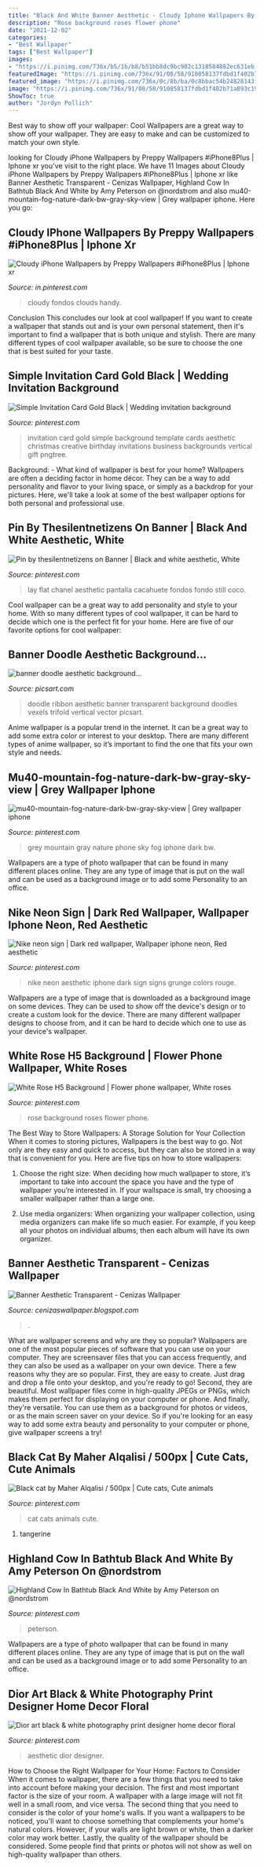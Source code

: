 ```yaml
---
title: "Black And White Banner Aesthetic - Cloudy Iphone Wallpapers By Preppy Wallpapers #iphone8plus"
description: "Rose background roses flower phone"
date: "2021-12-02"
categories:
- "Best Wallpaper"
tags: ["Best Wallpaper"]
images:
- "https://i.pinimg.com/736x/b5/1b/b8/b51bb8dc9bc982c1318584882ec631eb.jpg"
featuredImage: "https://i.pinimg.com/736x/91/08/58/910858137fdbd1f402b71a893c190f50--nike-neon-neon-nikes.jpg"
featured_image: "https://i.pinimg.com/736x/0c/8b/ba/0c8bbac54b24828143fb7a609f7f3228--banner-wallpaper.jpg"
image: "https://i.pinimg.com/736x/91/08/58/910858137fdbd1f402b71a893c190f50--nike-neon-neon-nikes.jpg"
ShowToc: true
author: "Jordyn Pollich"
---
```



Best way to show off your wallpaper:
Cool Wallpapers are a great way to show off your wallpaper. They are easy to make and can be customized to match your own style.

	

		
looking for Cloudy iPhone Wallpapers by Preppy Wallpapers #iPhone8Plus | Iphone xr you've visit to the right place. We have 11 Images about Cloudy iPhone Wallpapers by Preppy Wallpapers #iPhone8Plus | Iphone xr like Banner Aesthetic Transparent - Cenizas Wallpaper, Highland Cow In Bathtub Black And White by Amy Peterson on @nordstrom and also mu40-mountain-fog-nature-dark-bw-gray-sky-view | Grey wallpaper iphone. Here you go:
		
    
## Cloudy IPhone Wallpapers By Preppy Wallpapers #iPhone8Plus | Iphone Xr

<img loading=lazy src="https://i.pinimg.com/736x/b5/1b/b8/b51bb8dc9bc982c1318584882ec631eb.jpg" onerror="this.onerror=null;this.src='https://tse4.mm.bing.net/th?id=OIP.SDjR2Fe90Uy0FwigdN73hQHaNK&amp;pid=15.1';" alt="Cloudy iPhone Wallpapers by Preppy Wallpapers #iPhone8Plus | Iphone xr">

_Source: in.pinterest.com_

>cloudy fondos clouds handy. 

	

Conclusion
This concludes our look at cool wallpaper! If you want to create a wallpaper that stands out and is your own personal statement, then it's important to find a wallpaper that is both unique and stylish. There are many different types of cool wallpaper available, so be sure to choose the one that is best suited for your taste.

    
## Simple Invitation Card Gold Black | Wedding Invitation Background

<img loading=lazy src="https://i.pinimg.com/736x/85/99/05/8599050a803931c6cf69963b0708ad83.jpg" onerror="this.onerror=null;this.src='https://tse1.mm.bing.net/th?id=OIP.GBUmB4X-WXMY3Hifb0wY0wHaLH&amp;pid=15.1';" alt="Simple Invitation Card Gold Black | Wedding invitation background">

_Source: pinterest.com_

>invitation card gold simple background template cards aesthetic christmas creative birthday invitations business backgrounds vertical gift pngtree. 

	

Background: - What kind of wallpaper is best for your home?
Wallpapers are often a deciding factor in home décor. They can be a way to add personality and flavor to your living space, or simply as a backdrop for your pictures. Here, we'll take a look at some of the best wallpaper options for both personal and professional use.

    
## Pin By Thesilentnetizens On Banner | Black And White Aesthetic, White

<img loading=lazy src="https://i.pinimg.com/736x/0c/8b/ba/0c8bbac54b24828143fb7a609f7f3228--banner-wallpaper.jpg" onerror="this.onerror=null;this.src='https://tse4.mm.bing.net/th?id=OIP.c7rK-M25u0-XNW5y70UZzgHaLH&amp;pid=15.1';" alt="Pin by thesilentnetizens on Banner | Black and white aesthetic, White">

_Source: pinterest.com_

>lay flat chanel aesthetic pantalla cacahuete fondos fondo still coco. 

	

Cool wallpaper can be a great way to add personality and style to your home. With so many different types of cool wallpaper, it can be hard to decide which one is the perfect fit for your home. Here are five of our favorite options for cool wallpaper: 

    
## Banner Doodle Aesthetic Background...

<img loading=lazy src="http://cdn140.picsart.com/258998169045212.png" onerror="this.onerror=null;this.src='https://tse2.mm.bing.net/th?id=OIP.DSHhdHVAhPCM3q_B0XEd9QHaHa&amp;pid=15.1';" alt="banner doodle aesthetic background...">

_Source: picsart.com_

>doodle ribbon aesthetic banner transparent background doodles vexels trifold vertical vector picsart. 

	

Anime wallpaper is a popular trend in the internet. It can be a great way to add some extra color or interest to your desktop. There are many different types of anime wallpaper, so it’s important to find the one that fits your own style and needs.

    
## Mu40-mountain-fog-nature-dark-bw-gray-sky-view | Grey Wallpaper Iphone

<img loading=lazy src="https://i.pinimg.com/736x/9b/fe/a5/9bfea5f1bdb576f37c08fdc139589dc2.jpg" onerror="this.onerror=null;this.src='https://tse3.mm.bing.net/th?id=OIP.fRx7920-qtX8XuIWq8bVWgHaNL&amp;pid=15.1';" alt="mu40-mountain-fog-nature-dark-bw-gray-sky-view | Grey wallpaper iphone">

_Source: pinterest.com_

>grey mountain gray nature phone sky fog iphone dark bw. 

	



Wallpapers are a type of photo wallpaper that can be found in many different places online. They are any type of image that is put on the wall and can be used as a background image or to add some Personality to an office.

    
## Nike Neon Sign | Dark Red Wallpaper, Wallpaper Iphone Neon, Red Aesthetic

<img loading=lazy src="https://i.pinimg.com/736x/91/08/58/910858137fdbd1f402b71a893c190f50--nike-neon-neon-nikes.jpg" onerror="this.onerror=null;this.src='https://tse3.mm.bing.net/th?id=OIP.Pl79SbyO7wCnDulYwbY7OgDhEs&amp;pid=15.1';" alt="Nike neon sign | Dark red wallpaper, Wallpaper iphone neon, Red aesthetic">

_Source: pinterest.com_

>nike neon aesthetic iphone dark sign signs grunge colors rouge. 

	

Wallpapers are a type of image that is downloaded as a background image on some devices. They can be used to show off the device's design or to create a custom look for the device. There are many different wallpaper designs to choose from, and it can be hard to decide which one to use as your device's wallpaper.

    
## White Rose H5 Background | Flower Phone Wallpaper, White Roses

<img loading=lazy src="https://i.pinimg.com/736x/74/1b/67/741b67c58836909b7f0ba23c961a6f65.jpg" onerror="this.onerror=null;this.src='https://tse3.mm.bing.net/th?id=OIP.8Gq2X_3keBOgVqM4vtWlewHaNK&amp;pid=15.1';" alt="White Rose H5 Background | Flower phone wallpaper, White roses">

_Source: pinterest.com_

>rose background roses flower phone. 

	

The Best Way to Store Wallpapers: A Storage Solution for Your Collection
When it comes to storing pictures, Wallpapers is the best way to go. Not only are they easy and quick to access, but they can also be stored in a way that is convenient for you. Here are five tips on how to store wallpapers:
1) Choose the right size: When deciding how much wallpaper to store, it’s important to take into account the space you have and the type of wallpaper you’re interested in. If your wallspace is small, try choosing a smaller wallpaper rather than a large one.

2) Use media organizers: When organizing your wallpaper collection, using media organizers can make life so much easier. For example, if you keep all your photos on individual albums, then each album will have its own organizer.

    
## Banner Aesthetic Transparent - Cenizas Wallpaper

<img loading=lazy src="https://p.kindpng.com/picc/s/29-296616_banner-black-and-white-library-banners-drawing-aesthetic.png" onerror="this.onerror=null;this.src='https://tse1.mm.bing.net/th?id=OIP.N7959ZxVqhgqarNZ70ApPAAAAA&amp;pid=15.1';" alt="Banner Aesthetic Transparent - Cenizas Wallpaper">

_Source: cenizaswallpaper.blogspot.com_

>. 

	

What are wallpaper screens and why are they so popular?
Wallpapers are one of the most popular pieces of software that you can use on your computer. They are screensaver files that you can access frequently, and they can also be used as a wallpaper on your own device. There a few reasons why they are so popular. First, they are easy to create. Just drag and drop a file onto your desktop, and you're ready to go! Second, they are beautiful. Most wallpaper files come in high-quality JPEGs or PNGs, which makes them perfect for displaying on your computer or phone. And finally, they're versatile. You can use them as a background for photos or videos, or as the main screen saver on your device. So if you're looking for an easy way to add some extra beauty and personality to your computer or phone, give wallpaper screens a try!

    
## Black Cat By Maher Alqalisi / 500px | Cute Cats, Cute Animals

<img loading=lazy src="https://i.pinimg.com/736x/61/4b/a2/614ba23dc7448de55ceb5b01a0322e43.jpg" onerror="this.onerror=null;this.src='https://tse1.mm.bing.net/th?id=OIP.-JAQKxf1CgqYrrThIl5QsAHaNL&amp;pid=15.1';" alt="Black cat by Maher Alqalisi / 500px | Cute cats, Cute animals">

_Source: pinterest.com_

>cat cats animals cute. 

	

1. tangerine 

    
## Highland Cow In Bathtub Black And White By Amy Peterson On @nordstrom

<img loading=lazy src="https://i.pinimg.com/736x/58/6a/90/586a902825a2c9d07fd61a518442d7ff.jpg" onerror="this.onerror=null;this.src='https://tse2.mm.bing.net/th?id=OIP.1Mqf_Xh3cu0SKiSulMiPPAHaLH&amp;pid=15.1';" alt="Highland Cow In Bathtub Black And White by Amy Peterson on @nordstrom">

_Source: pinterest.com_

>peterson. 

	



Wallpapers are a type of photo wallpaper that can be found in many different places online. They are any type of image that is put on the wall and can be used as a background image or to add some Personality to an office.

    
## Dior Art Black &amp; White Photography Print Designer Home Decor Floral

<img loading=lazy src="https://i.pinimg.com/736x/7b/57/f1/7b57f114873a370d8bb8eac35a1d8f4b.jpg" onerror="this.onerror=null;this.src='https://tse2.mm.bing.net/th?id=OIP.lZ8qh8wtQJtlML7pw95iDgHaKf&amp;pid=15.1';" alt="Dior art black &amp; white photography print designer home decor floral">

_Source: pinterest.com_

>aesthetic dior designer. 

	

How to Choose the Right Wallpaper for Your Home: Factors to Consider
When it comes to wallpaper, there are a few things that you need to take into account before making your decision. The first and most important factor is the size of your room. A wallpaper with a large image will not fit well in a small room, and vice versa. 
The second thing that you need to consider is the color of your home's walls. If you want a wallpapers to be noticed, you'll want to choose something that complements your home's natural colors. However, if your walls are light brown or white, then a darker color may work better. 
Lastly, the quality of the wallpaper should be considered. Some people find that prints or photos will not show as well on high-quality wallpaper than others.

